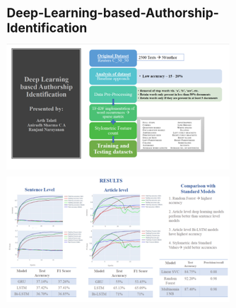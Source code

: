 # Deep-Learning-based-Authorship-Identification



![Page1](https://github.com/arthtalati/Deep-Learning-based-Authorship-Identification/blob/master/Screenshot%202020-05-08%20at%2012.56.47%20PM.png)


![Page 2](https://github.com/arthtalati/Deep-Learning-based-Authorship-Identification/blob/master/Screenshot%202020-05-08%20at%2012.56.57%20PM.png)
